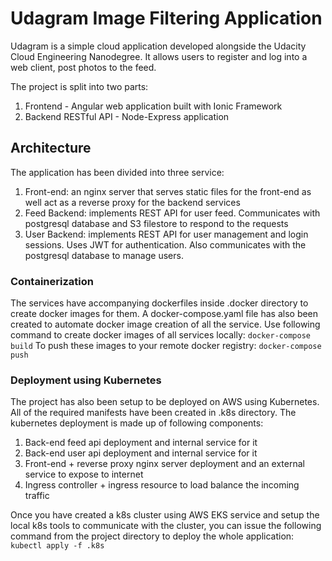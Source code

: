 # Udagram Image Filtering Application

Udagram is a simple cloud application developed alongside the Udacity Cloud Engineering Nanodegree. It allows users to register and log into a web client, post photos to the feed.

The project is split into two parts:
1. Frontend - Angular web application built with Ionic Framework
2. Backend RESTful API - Node-Express application

## Architecture
The application has been divided into three service:
1. Front-end: an nginx server that serves static files for the front-end as well act as a reverse proxy for the backend services
2. Feed Backend: implements REST API for user feed. Communicates with postgresql database and S3 filestore to respond to the requests
3. User Backend: implements REST API for user management and login sessions. Uses JWT for authentication. Also communicates with the postgresql database to manage users.

### Containerization
The services have accompanying dockerfiles inside .docker directory to create docker images for them. A docker-compose.yaml file has also been created to automate docker image creation of all the service. Use following command to create docker images of all services locally:
```docker-compose build```
To push these images to your remote docker registry:
```docker-compose push```

### Deployment using Kubernetes
The project has also been setup to be deployed on AWS using Kubernetes. All of the required manifests have been created in .k8s directory. The kubernetes deployment is made up of following components:
1. Back-end feed api deployment and internal service for it
2. Back-end user api deployment and internal service for it
3. Front-end + reverse proxy nginx server deployment and an external service to expose to internet
4. Ingress controller + ingress resource to load balance the incoming traffic

Once you have created a k8s cluster using AWS EKS service and setup the local k8s tools to communicate with the cluster, you can issue the following command from the project directory to deploy the whole application:
```kubectl apply -f .k8s```